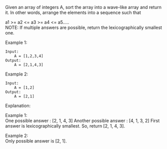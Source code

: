 Given an array of integers A, sort the array into a wave-like array and return it.
In other words, arrange the elements into a sequence such that

a1 >= a2 <= a3 >= a4 <= a5.....  
NOTE: If multiple answers are possible, return the lexicographically smallest one.

Example 1:
```buildoutcfg
Input:
    A = [1,2,3,4]
Output:
    A = [2,1,4,3]
```

Example 2:
```buildoutcfg
Input:
    A = [1,2]
Output:
    A = [2,1]
```

Explanation:

Example 1:  
One possible answer : [2, 1, 4, 3]
Another possible answer : [4, 1, 3, 2]
First answer is lexicographically smallest. So, return [2, 1, 4, 3].

Example 2:  
Only possible answer is [2, 1].
